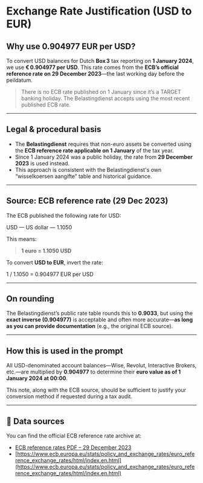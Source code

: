 # Exchange Rate Justification (USD to EUR)

## Why use 0.904977 EUR per USD?

To convert USD balances for Dutch **Box 3** tax reporting on **1 January 2024**, we use **€ 0.904977 per USD**. This rate comes from the **ECB’s official reference rate on 29 December 2023**—the last working day before the peildatum.

> There is no ECB rate published on 1 January since it’s a TARGET banking holiday. The Belastingdienst accepts using the most recent published ECB rate.

---

## Legal & procedural basis

- The **Belastingdienst** requires that non-euro assets be converted using the **ECB reference rate applicable on 1 January** of the tax year.
- Since 1 January 2024 was a public holiday, the rate from **29 December 2023** is used instead.
- This approach is consistent with the Belastingdienst's own “wisselkoersen aangifte” table and historical guidance.

---

## Source: ECB reference rate (29 Dec 2023)

The ECB published the following rate for USD:

USD — US dollar — 1.1050

This means:

> **1 euro = 1.1050 USD**

To convert **USD to EUR**, invert the rate:

1 / 1.1050 = 0.904977 EUR per USD


---

## On rounding

The Belastingdienst’s public rate table rounds this to **0.9033**, but using the **exact inverse (0.904977)** is acceptable and often more accurate—**as long as you can provide documentation** (e.g., the original ECB source).

---

## How this is used in the prompt

All USD-denominated account balances—Wise, Revolut, Interactive Brokers, etc.—are multiplied by **0.904977** to determine their **euro value as of 1 January 2024 at 00:00**.

This note, along with the ECB source, should be sufficient to justify your conversion method if requested during a tax audit.

---

## 📎 Data sources

You can find the official ECB reference rate archive at:  
- [ECB reference rates PDF – 29 December 2023](https://www.ecb.europa.eu/stats/exchange/eurofxref/shared/pdf/2023/12/20231229.pdf)
- [https://www.ecb.europa.eu/stats/policy_and_exchange_rates/euro_reference_exchange_rates/html/index.en.html](https://www.ecb.europa.eu/stats/policy_and_exchange_rates/euro_reference_exchange_rates/html/index.en.html)
